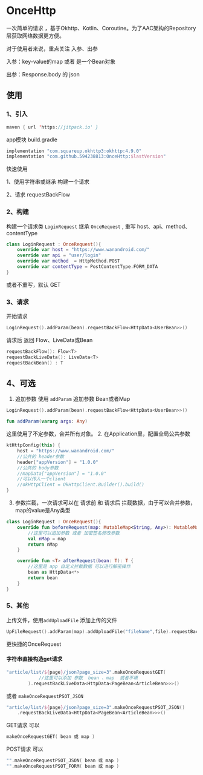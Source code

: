 # OnceHttp
一次简单的请求  ，基于Okhttp、Kotlin、Coroutine。为了AAC架构的Repository层获取网络数据更方便。

对于使用者来说，重点关注 入参、出参

入参：key-value的map 或者 是一个Bean对象

出参：Response.body 的 json

## 使用
### 1、引入
```kotlin
maven { url 'https://jitpack.io' }
```
app模块 build.gradle

```kotlin
implementation "com.squareup.okhttp3:okhttp:4.9.0"
implementation "com.github.594238813:OnceHttp:$lastVersion"
```
快速使用

1、使用字符串或继承 构建一个请求

2、请求 requestBackFlow

### 2、构建
构建一个请求类 `LoginRequest` 继承 `OnceRequest` , 重写 host、api、method、contentType

```kotlin
class LoginRequest : OnceRequest(){
    override var host = "https://www.wanandroid.com/"
    override var api = "user/login"
    override var method  = HttpMethod.POST
    override var contentType = PostContentType.FORM_DATA
}
```
或者不重写，默认 GET

### 3、请求
开始请求

```kotlin
LoginRequest().addParam(bean).requestBackFlow<HttpData<UserBean>>()
```
请求后 返回 Flow、LiveData或Bean

```kotlin
requestBackFlow(): Flow<T> 
requestBackLiveData(): LiveData<T>
requestBackBean() : T
```
## 4、可选
1. 追加参数 使用 `addParam` 追加参数 Bean或者Map

```kotlin
LoginRequest().addParam(bean).requestBackFlow<HttpData<UserBean>>()

fun addParam(vararg args: Any) 
```
这里使用了不定参数，合并所有对象。
2. 在Application里，配置全局公共参数

```kotlin
ktHttpConfig(this) {
    host = "https://www.wanandroid.com/"
    //公共的 header参数
    header["appVersion"] = "1.0.0"
    //公共的 body参数
    //mapData["appVersion"] = "1.0.0"
    //可以传入一个client
    //okHttpClient = OkHttpClient.Builder().build()
}
```
3. 参数拦截，一次请求可以在 请求前  和 请求后 拦截数据，由于可以合并参数，map的value是Any类型

```kotlin
class LoginRequest : OnceRequest(){
    override fun beforeRequest(map: MutableMap<String, Any>): MutableMap<String, Any> {
        //这里可以追加参数 或者 加密签名修改参数
        val nMap = map
        return nMap
    }

    override fun <T> afterRequest(bean: T): T {
        //这里是 app 自定义拦截数据 可以进行解密操作
        bean as HttpData<*>
        return bean
    }
}
```
### 5、其他
上传文件，使用`addUploadFile`  添加上传的文件

```kotlin
UpFileRequest().addParam(map).addUploadFile("fileName",file).requestBackFlow()
```
更快捷的OnceRequest

#### 字符串直接构造get请求
```kotlin
"article/list/${page}/json?page_size=3".makeOnceRequestGET(
            //这里可以添加 参数  bean 、map  或者不填
        ).requestBackLiveData<HttpData<PageBean<ArticleBean>>>()
```
或者 `makeOnceRequestPSOT_JSON`

```kotlin
"article/list/${page}/json?page_size=3".makeOnceRequestPSOT_JSON()
    .requestBackLiveData<HttpData<PageBean<ArticleBean>>>()
```
GET请求 可以

```kotlin
makeOnceRequestGET( bean 或 map )
```
POST请求 可以

```kotlin
"".makeOnceRequestPSOT_JSON( bean 或 map )
"".makeOnceRequestPSOT_FORM( bean 或 map )
```
